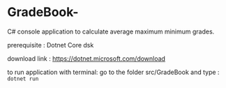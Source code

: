# GradeBook-
C# console application to calculate average maximum minimum grades.

prerequisite : Dotnet Core dsk

download link : https://dotnet.microsoft.com/download

to run application with terminal: 
go to the folder src/GradeBook and type : `dotnet run`
